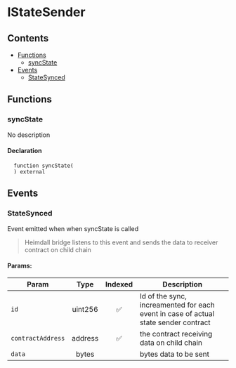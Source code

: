 # IStateSender





## Contents
<!-- START doctoc generated TOC please keep comment here to allow auto update -->
<!-- DON'T EDIT THIS SECTION, INSTEAD RE-RUN doctoc TO UPDATE -->

- [Functions](#functions)
  - [syncState](#syncstate)
- [Events](#events)
  - [StateSynced](#statesynced)

<!-- END doctoc generated TOC please keep comment here to allow auto update -->




## Functions

### syncState
No description


#### Declaration
```solidity
  function syncState(
  ) external
```





## Events

### StateSynced
Event emitted when when syncState is called

> Heimdall bridge listens to this event and sends the data to receiver contract on child chain

  

#### Params:
| Param | Type | Indexed | Description |
| --- | :---: | :---: | --- |
|`id` | uint256 | :white_check_mark: | Id of the sync, increamented for each event in case of actual state sender contract
|`contractAddress` | address | :white_check_mark: | the contract receiving data on child chain
|`data` | bytes |  | bytes data to be sent
